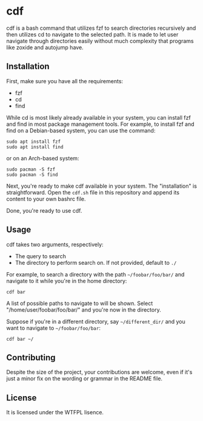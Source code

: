 # cdf
cdf is a bash command that utilizes fzf to search directories recursively and then utilizes cd to navigate to the selected path.
It is made to let user navigate through directories easily without much complexity that programs like zoxide and autojump have.

## Installation
First, make sure you have all the requirements:
- fzf
- cd
- find

While cd is most likely already available in your system, you can install fzf and find in most package management tools.
For example, to install fzf and find on a Debian-based system, you can use the command:
```
sudo apt install fzf
sudo apt install find
```
or on an Arch-based system:
```
sudo pacman -S fzf
sudo pacman -S find
```

Next, you're ready to make cdf available in your system. The "installation" is straightforward. 
Open the `cdf.sh` file in this repository and append its content to your own bashrc file.

Done, you're ready to use cdf.

## Usage
cdf takes two arguments, respectively:
- The query to search
- The directory to perform search on. If not provided, default to `./`

For example, to search a directory with the path `~/foobar/foo/bar/` and navigate to it while you're in the home directory:
```
cdf bar
```
A list of possible paths to navigate to will be shown. Select "/home/user/foobar/foo/bar/" and you're now in the directory.

Suppose if you're in a different directory, say `~/different_dir/` and you want to navigate to `~/foobar/foo/bar`:
```
cdf bar ~/
```

## Contributing
Despite the size of the project, your contributions are welcome, even if it's just a minor fix on the wording or grammar in the README file.

## License
It is licensed under the WTFPL lisence.
